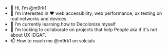 - 👋 Hi, I’m @m9rk1
- 👀 I’m interested in ♥︎ web accessibility, web performance, ux testing on real networks and devices
- 🌱 I’m currently learning how to Decolonize myself
- 💞️ I’m looking to collaborate on projects that help People aka if it's not about UX IDGAF.
- 📫 How to reach me @m9rk1 on solcials

<!---
m9rk1/m9rk1 is a ✨ special ✨ repository because its `README.md` (this file) appears on your GitHub profile.
You can click the Preview link to take a look at your changes.
--->
